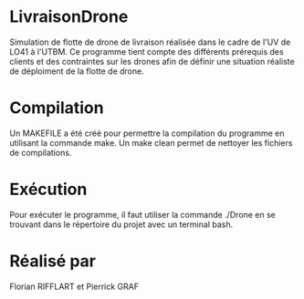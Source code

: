 # LivraisonDrone

Simulation de flotte de drone de livraison réalisée dans le cadre de l'UV de LO41 à l'UTBM.
Ce programme tient compte des différents prérequis des clients et des contraintes sur 
les drones afin de définir une situation réaliste de déploiment de la flotte de drone. 

# Compilation 
Un MAKEFILE a été créé pour permettre la compilation du programme en utilisant la commande make.
Un make clean permet de nettoyer les fichiers de compilations.

# Exécution
Pour exécuter le programme, il faut utiliser la commande ./Drone en se trouvant dans le répertoire
du projet avec un terminal bash. 



# Réalisé par
Florian RIFFLART et Pierrick GRAF
